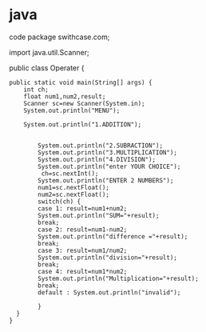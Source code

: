 # java
code
package swithcase.com;

import java.util.Scanner;

public class Operater {

	public static void main(String[] args) {
		int ch;
		float num1,num2,result;
		Scanner sc=new Scanner(System.in);
		System.out.println("MENU");
		
		System.out.println("1.ADDITION");
		
		
			System.out.println("2.SUBRACTION");
			System.out.println("3.MULTIPLICATION");
			System.out.println("4.DIVISION");
			System.out.println("enter YOUR CHOICE");
			 ch=sc.nextInt();
			System.out.println("ENTER 2 NUMBERS");
			num1=sc.nextFloat();
			num2=sc.nextFloat();
			switch(ch) {
			case 1: result=num1+num2;
			System.out.println("SUM="+result);
			break;
			case 2: result=num1-num2;
			System.out.println("difference ="+result);
			break;
			case 3: result=num1/num2;
			System.out.println("division="+result);
			break;
			case 4: result=num1*num2;
			System.out.println("Multiplication="+result);
			break;
			default : System.out.println("invalid");
			
			}
	  }
	}


